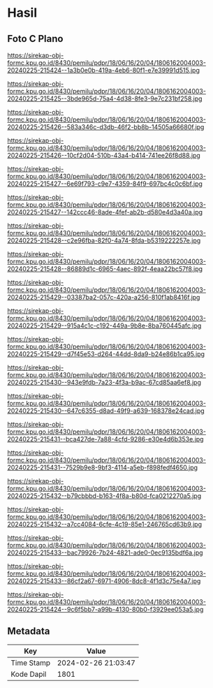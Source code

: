 # Hasil

## Foto C Plano

https://sirekap-obj-formc.kpu.go.id/8430/pemilu/pdpr/18/06/16/20/04/1806162004003-20240225-215424--1a3b0e0b-419a-4eb6-80f1-e7e39991d515.jpg

https://sirekap-obj-formc.kpu.go.id/8430/pemilu/pdpr/18/06/16/20/04/1806162004003-20240225-215425--3bde965d-75a4-4d38-8fe3-9e7c231bf258.jpg

https://sirekap-obj-formc.kpu.go.id/8430/pemilu/pdpr/18/06/16/20/04/1806162004003-20240225-215426--583a346c-d3db-46f2-bb8b-14505a66680f.jpg

https://sirekap-obj-formc.kpu.go.id/8430/pemilu/pdpr/18/06/16/20/04/1806162004003-20240225-215426--10cf2d04-510b-43a4-b414-741ee26f8d88.jpg

https://sirekap-obj-formc.kpu.go.id/8430/pemilu/pdpr/18/06/16/20/04/1806162004003-20240225-215427--6e69f793-c9e7-4359-84f9-697bc4c0c6bf.jpg

https://sirekap-obj-formc.kpu.go.id/8430/pemilu/pdpr/18/06/16/20/04/1806162004003-20240225-215427--142ccc46-8ade-4fef-ab2b-d580e4d3a40a.jpg

https://sirekap-obj-formc.kpu.go.id/8430/pemilu/pdpr/18/06/16/20/04/1806162004003-20240225-215428--c2e96fba-82f0-4a74-8fda-b5319222257e.jpg

https://sirekap-obj-formc.kpu.go.id/8430/pemilu/pdpr/18/06/16/20/04/1806162004003-20240225-215428--86889d1c-6965-4aec-892f-4eaa22bc57f8.jpg

https://sirekap-obj-formc.kpu.go.id/8430/pemilu/pdpr/18/06/16/20/04/1806162004003-20240225-215429--03387ba2-057c-420a-a256-810f1ab8416f.jpg

https://sirekap-obj-formc.kpu.go.id/8430/pemilu/pdpr/18/06/16/20/04/1806162004003-20240225-215429--915a4c1c-c192-449a-9b8e-8ba760445afc.jpg

https://sirekap-obj-formc.kpu.go.id/8430/pemilu/pdpr/18/06/16/20/04/1806162004003-20240225-215429--d7f45e53-d264-44dd-8da9-b24e86b1ca95.jpg

https://sirekap-obj-formc.kpu.go.id/8430/pemilu/pdpr/18/06/16/20/04/1806162004003-20240225-215430--943e9fdb-7a23-4f3a-b9ac-67cd85aa6ef8.jpg

https://sirekap-obj-formc.kpu.go.id/8430/pemilu/pdpr/18/06/16/20/04/1806162004003-20240225-215430--647c6355-d8ad-49f9-a639-168378e24cad.jpg

https://sirekap-obj-formc.kpu.go.id/8430/pemilu/pdpr/18/06/16/20/04/1806162004003-20240225-215431--bca427de-7a88-4cfd-9286-e30e4d6b353e.jpg

https://sirekap-obj-formc.kpu.go.id/8430/pemilu/pdpr/18/06/16/20/04/1806162004003-20240225-215431--7529b9e8-9bf3-4114-a5eb-f898fedf4650.jpg

https://sirekap-obj-formc.kpu.go.id/8430/pemilu/pdpr/18/06/16/20/04/1806162004003-20240225-215432--b79cbbbd-b163-4f8a-b80d-fca0212270a5.jpg

https://sirekap-obj-formc.kpu.go.id/8430/pemilu/pdpr/18/06/16/20/04/1806162004003-20240225-215432--a7cc4084-6cfe-4c19-85e1-246765cd63b9.jpg

https://sirekap-obj-formc.kpu.go.id/8430/pemilu/pdpr/18/06/16/20/04/1806162004003-20240225-215433--bac79926-7b24-4821-ade0-0ec9135bdf6a.jpg

https://sirekap-obj-formc.kpu.go.id/8430/pemilu/pdpr/18/06/16/20/04/1806162004003-20240225-215433--86cf2a67-6971-4906-8dc8-4f1d3c75e4a7.jpg

https://sirekap-obj-formc.kpu.go.id/8430/pemilu/pdpr/18/06/16/20/04/1806162004003-20240225-215424--9c6f5bb7-a99b-4130-80b0-f3929ee053a5.jpg


## Metadata

| Key        | Value               |
| ---------- | ------------------- |
| Time Stamp | 2024-02-26 21:03:47 |
| Kode Dapil | 1801                |



